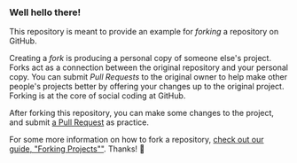 ### Well hello there!

This repository is meant to provide an example for *forking* a repository on GitHub.


Creating a *fork* is producing a personal copy of someone else's project. Forks act as a connection between the original repository and your personal copy. You can submit *Pull Requests* to the original owner to help make other people's projects better by offering your changes up to the original project. Forking is at the core of social coding at GitHub.


After forking this repository, you can make some changes to the project, and submit [a Pull Request](https://github.com/octocat/Spoon-Knife/pulls) as practice.

For some more information on how to fork a repository, [check out our guide, "Forking Projects""](http://guides.github.com/overviews/forking/). Thanks! :sparkling_heart:
